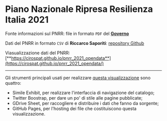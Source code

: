 # Piano Nazionale Ripresa Resilienza Italia 2021

Fonte informazioni sul PNRR: file in formato `PDF` del [**Governo**](https://www.governo.it/sites/governo.it/files/PNRR_0.pdf)

Dati del PNRR in formato `CSV` di **Riccarco Saporiti**: [repository Github](https://github.com/sapomnia/Piano-nazionale-di-ripartenza-e-resilienza)

Viasualizzazione dati del PNRR: [**https://cirospat.github.io/pnrr_2021_opendata**](https://cirospat.github.io/pnrr_2021_opendata/)

---

Gli strumenti principali usati per realizzare  [questa visualizzazione](https://cirospat.github.io/pnrr_2021_opendata/) sono quattro:

- Simile Exhibit, per realizzare l'interfaccia di navigazione del catalogo;
- Twitter Boostrap, per dare un po' di stile alle pagine pubblicate;
- GDrive Sheet, per raccogliere e distribuire i dati che fanno da sorgente;
- GitHub Pages, per l'hosting dei file che costituiscono questa visualizzazione.
